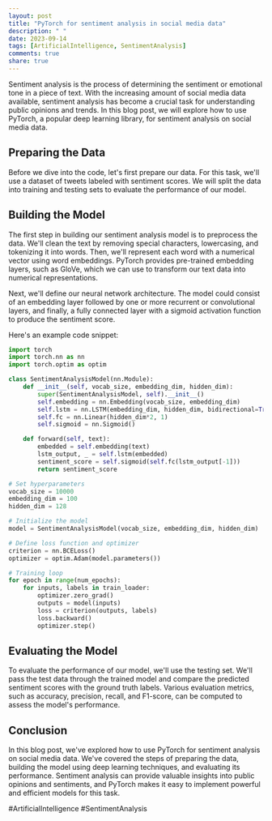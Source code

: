 ```yaml
---
layout: post
title: "PyTorch for sentiment analysis in social media data"
description: " "
date: 2023-09-14
tags: [ArtificialIntelligence, SentimentAnalysis]
comments: true
share: true
---
```


Sentiment analysis is the process of determining the sentiment or emotional tone in a piece of text. With the increasing amount of social media data available, sentiment analysis has become a crucial task for understanding public opinions and trends. In this blog post, we will explore how to use PyTorch, a popular deep learning library, for sentiment analysis on social media data.

## Preparing the Data

Before we dive into the code, let's first prepare our data. For this task, we'll use a dataset of tweets labeled with sentiment scores. We will split the data into training and testing sets to evaluate the performance of our model.

## Building the Model

The first step in building our sentiment analysis model is to preprocess the data. We'll clean the text by removing special characters, lowercasing, and tokenizing it into words. Then, we'll represent each word with a numerical vector using word embeddings. PyTorch provides pre-trained embedding layers, such as GloVe, which we can use to transform our text data into numerical representations.

Next, we'll define our neural network architecture. The model could consist of an embedding layer followed by one or more recurrent or convolutional layers, and finally, a fully connected layer with a sigmoid activation function to produce the sentiment score.

Here's an example code snippet:

```python
import torch
import torch.nn as nn
import torch.optim as optim

class SentimentAnalysisModel(nn.Module):
    def __init__(self, vocab_size, embedding_dim, hidden_dim):
        super(SentimentAnalysisModel, self).__init__()
        self.embedding = nn.Embedding(vocab_size, embedding_dim)
        self.lstm = nn.LSTM(embedding_dim, hidden_dim, bidirectional=True)
        self.fc = nn.Linear(hidden_dim*2, 1)
        self.sigmoid = nn.Sigmoid()

    def forward(self, text):
        embedded = self.embedding(text)
        lstm_output, _ = self.lstm(embedded)
        sentiment_score = self.sigmoid(self.fc(lstm_output[-1]))
        return sentiment_score

# Set hyperparameters
vocab_size = 10000
embedding_dim = 100
hidden_dim = 128

# Initialize the model
model = SentimentAnalysisModel(vocab_size, embedding_dim, hidden_dim)

# Define loss function and optimizer
criterion = nn.BCELoss()
optimizer = optim.Adam(model.parameters())

# Training loop
for epoch in range(num_epochs):
    for inputs, labels in train_loader:
        optimizer.zero_grad()
        outputs = model(inputs)
        loss = criterion(outputs, labels)
        loss.backward()
        optimizer.step()
```

## Evaluating the Model

To evaluate the performance of our model, we'll use the testing set. We'll pass the test data through the trained model and compare the predicted sentiment scores with the ground truth labels. Various evaluation metrics, such as accuracy, precision, recall, and F1-score, can be computed to assess the model's performance.

## Conclusion

In this blog post, we've explored how to use PyTorch for sentiment analysis on social media data. We've covered the steps of preparing the data, building the model using deep learning techniques, and evaluating its performance. Sentiment analysis can provide valuable insights into public opinions and sentiments, and PyTorch makes it easy to implement powerful and efficient models for this task.

#ArtificialIntelligence #SentimentAnalysis